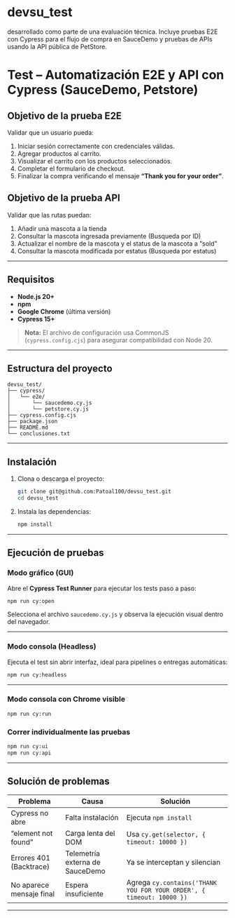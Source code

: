 # devsu_test
desarrollado como parte de una evaluación técnica. Incluye pruebas E2E con Cypress para el flujo de compra en SauceDemo y pruebas de APIs usando la API pública de PetStore.

# Test – Automatización E2E y API con Cypress (SauceDemo, Petstore)

## Objetivo de la prueba E2E

Validar que un usuario pueda:

1. Iniciar sesión correctamente con credenciales válidas.  
2. Agregar productos al carrito.  
3. Visualizar el carrito con los productos seleccionados.  
4. Completar el formulario de checkout.  
5. Finalizar la compra verificando el mensaje **“Thank you for your order”**.

## Objetivo de la prueba API

Validar que las rutas puedan:

1. Añadir una mascota a la tienda  
2. Consultar la mascota ingresada previamente (Busqueda por ID)  
3. Actualizar el nombre de la mascota y el status de la mascota a "sold"  
4. Consultar la mascota modificada por estatus (Busqueda por estatus)  
---

## Requisitos

- **Node.js 20+**
- **npm**
- **Google Chrome** (última versión)
- **Cypress 15+**

> **Nota:** El archivo de configuración usa CommonJS (`cypress.config.cjs`) para asegurar compatibilidad con Node 20.

---

## Estructura del proyecto

```
devsu_test/
├── cypress/
│   └── e2e/
│       └── saucedemo.cy.js 
│       └── petstore.cy.js 
├── cypress.config.cjs
├── package.json
├── README.md
└── conclusiones.txt
```

---

## Instalación

1. Clona o descarga el proyecto:
   ```bash
   git clone git@github.com:Patoal100/devsu_test.git
   cd devsu_test
   ```

2. Instala las dependencias:
   ```bash
   npm install
   ```

---

## Ejecución de pruebas

### Modo gráfico (GUI)
Abre el **Cypress Test Runner** para ejecutar los tests paso a paso:

```bash
npm run cy:open
```

Selecciona el archivo `saucedemo.cy.js` y observa la ejecución visual dentro del navegador.

---

### Modo consola (Headless)
Ejecuta el test sin abrir interfaz, ideal para pipelines o entregas automáticas:

```bash
npm run cy:headless
```

---

### Modo consola con Chrome visible
```bash
npm run cy:run
```

### Correr individualmente las pruebas
```bash
npm run cy:ui
npm run cy:api
```

---

## Solución de problemas

| Problema | Causa | Solución |
|-----------|--------|-----------|
| Cypress no abre | Falta instalación | Ejecuta `npm install` |
| “element not found” | Carga lenta del DOM | Usa `cy.get(selector, { timeout: 10000 })` |
| Errores 401 (Backtrace) | Telemetría externa de SauceDemo | Ya se interceptan y silencian |
| No aparece mensaje final | Espera insuficiente | Agrega `cy.contains('THANK YOU FOR YOUR ORDER', { timeout: 10000 })` |

---

